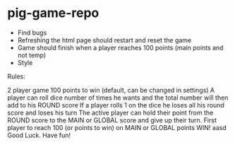 # pig-game-repo

- Find bugs
- Refreshing the html page should restart and reset the game
- Game should finish when a player reaches 100 points (main points and not temp)
- Style


Rules:

2 player game
100 points to win (default, can be changed in settings)
A player can roll dice number of times he wants and the total number will then add to his ROUND score
If a player rolls 1 on the dice he loses all his round score and loses his turn
The active player can hold their point from the ROUND score to the MAIN or GLOBAL score and give up their turn.
First player to reach 100 (or points to win) on MAIN or GLOBAL points WIN! aasd Good Luck. Have fun!
